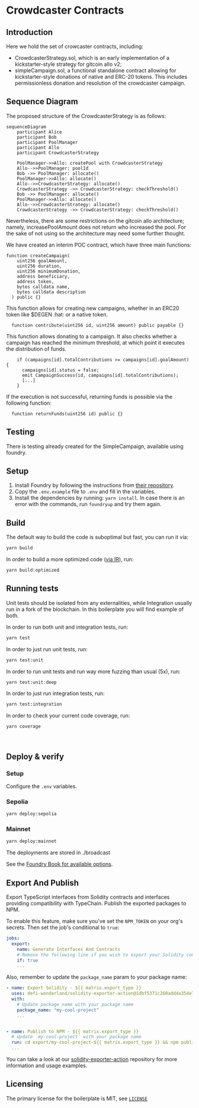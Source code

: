 # Crowdcaster Contracts

## Introduction
Here we hold the set of crowcaster contracts, including:
- CrowdcasterStrategy.sol, which is an early implementation of a kickstarter-style strategy for gitcoin allo v2;
- simpleCampaign.sol, a functional standalone contract allowing for kickstarter-style donations of native and ERC-20 tokens. This includes permissionless donation and resolution of the crowdcaster campaign. 

## Sequence Diagram

The proposed structure of the CrowdcasterStrategy is as follows:

```mermaid
sequenceDiagram
    participant Alice
    participant Bob
    participant PoolManager
    participant Allo
    participant CrowdcasterStrategy

    PoolManager->>Allo: createPool with CrowdcasterStrategy
    Allo-->>PoolManager: poolId
    Bob ->> PoolManager: allocate()
    PoolManager->>Allo: allocate()
    Allo-->>CrowdcasterStrategy: allocate()
    CrowdcasterStrategy ->> CrowdcasterStrategy: checkThreshold()
    Bob ->> PoolManager: allocate()
    PoolManager->>Allo: allocate()
    Allo-->>CrowdcasterStrategy: allocate()
    CrowdcasterStrategy ->> CrowdcasterStrategy: checkThreshold()
```

Nevertheless, there are some restrictions on the gitcoin allo architecture; namely, increasePoolAmount does not return who increased the pool. For the sake of not using  so the architecture may need some further thought.

We have created an interim POC contract, which have three main functions:

```sol
function createCampaign(
    uint256 goalAmount,
    uint256 duration,
    uint256 minimumDonation,
    address beneficiary,
    address token,
    bytes calldata name,
    bytes calldata description
  ) public {}
```
This function allows for creating new campaigns, whether in an ERC20 token like $DEGEN :hat: or a native token.

```sol
  function contribute(uint256 id, uint256 amount) public payable {}
```
This function allows donating to a campaign. It also checks whether a campaign has reached the minimum threshold, at which point it executes the distribution of funds.

```sol
    if (campaigns[id].totalContributions >= campaigns[id].goalAmount) {
      campaigns[id].status = false;
      emit CampaignSuccess(id, campaigns[id].totalContributions);
      [...]
    }
```

If the execution is not successful, returning funds is possible via the following function:

```sol
  function returnFunds(uint256 id) public {}
```
## Testing
There is testing already created for the SimpleCampaign, available using foundry.

## Setup

1. Install Foundry by following the instructions from [their repository](https://github.com/foundry-rs/foundry#installation).
2. Copy the `.env.example` file to `.env` and fill in the variables.
3. Install the dependencies by running: `yarn install`. In case there is an error with the commands, run `foundryup` and try them again.

## Build

The default way to build the code is suboptimal but fast, you can run it via:

```bash
yarn build
```

In order to build a more optimized code ([via IR](https://docs.soliditylang.org/en/v0.8.15/ir-breaking-changes.html#solidity-ir-based-codegen-changes)), run:

```bash
yarn build:optimized
```

## Running tests

Unit tests should be isolated from any externalities, while Integration usually run in a fork of the blockchain. In this boilerplate you will find example of both.

In order to run both unit and integration tests, run:

```bash
yarn test
```

In order to just run unit tests, run:

```bash
yarn test:unit
```

In order to run unit tests and run way more fuzzing than usual (5x), run:

```bash
yarn test:unit:deep
```

In order to just run integration tests, run:

```bash
yarn test:integration
```

In order to check your current code coverage, run:

```bash
yarn coverage
```

<br>

## Deploy & verify

### Setup

Configure the `.env` variables.

### Sepolia

```bash
yarn deploy:sepolia
```

### Mainnet

```bash
yarn deploy:mainnet
```

The deployments are stored in ./broadcast

See the [Foundry Book for available options](https://book.getfoundry.sh/reference/forge/forge-create.html).

## Export And Publish

Export TypeScript interfaces from Solidity contracts and interfaces providing compatibility with TypeChain. Publish the exported packages to NPM.

To enable this feature, make sure you've set the `NPM_TOKEN` on your org's secrets. Then set the job's conditional to `true`:

```yaml
jobs:
  export:
    name: Generate Interfaces And Contracts
    # Remove the following line if you wish to export your Solidity contracts and interfaces and publish them to NPM
    if: true
    ...
```

Also, remember to update the `package_name` param to your package name:

```yaml
- name: Export Solidity - ${{ matrix.export_type }}
  uses: defi-wonderland/solidity-exporter-action@1dbf5371c260add4a354e7a8d3467e5d3b9580b8
  with:
    # Update package_name with your package name
    package_name: "my-cool-project"
    ...


- name: Publish to NPM - ${{ matrix.export_type }}
  # Update `my-cool-project` with your package name
  run: cd export/my-cool-project-${{ matrix.export_type }} && npm publish --access public
  ...
```

You can take a look at our [solidity-exporter-action](https://github.com/defi-wonderland/solidity-exporter-action) repository for more information and usage examples.

## Licensing
The primary license for the boilerplate is MIT, see [`LICENSE`](https://github.com/defi-wonderland/solidity-foundry-boilerplate/blob/main/LICENSE)